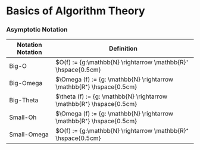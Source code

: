 # Basics of Algorithm Theory



### Asymptotic Notation

| Notation Notation | Definition                                                   |
| ----------------- | ------------------------------------------------------------ |
| Big-O             | $O(f) := \{g:\mathbb{N} \rightarrow \mathbb{R}⁺ \hspace{0.5cm} | \hspace{0.5cm} \exists c \in \mathbb{R^+} \hspace{0.5cm} \exists n_0 \in \mathbb{N} \hspace{0.5cm} \forall n \geq n_0 \hspace{0.5cm} g(n) \leq c \cdot f(n)\}$ |
| Big-Omega         | $\Omega (f) := \{g: \mathbb{N} \rightarrow \mathbb{R⁺} \hspace{0.5cm}| \hspace{0.5cm} \exists c \in \mathbb{R^+} \hspace{0.5cm} \exists n_0 \in \mathbb{N} \hspace{0.5cm} \forall n \geq n_0 \hspace{0.5cm} c \cdot f(n) \leq g(n)\}$ |
| Big-Theta         | $\theta (f) := \{g: \mathbb{N} \rightarrow \mathbb{R⁺} \hspace{0.5cm}  | \hspace{0.5cm} \exists c_1,c_2 \in \mathbb{R⁺} \hspace{0.5cm} \exists n_0 \in \mathbb{N} \hspace{0.5cm} \forall n \geq n_0 \hspace{0.5cm} c_1 \cdot f(n) \leq g(n) \leq c_2 \cdot f(n)\}$ |
| Small-Oh          | $\Omega (f) := \{g: \mathbb{N} \rightarrow \mathbb{R⁺} \hspace{0.5cm}| \hspace{0.5cm} \forall c \in \mathbb{R^+} \hspace{0.5cm} \exists n_0 \in \mathbb{N} \hspace{0.5cm} \forall n \geq n_0 \hspace{0.5cm} g(n) \leq c \cdot f(n)\}$ |
| Small-Omega       | $O(f) := \{g:\mathbb{N} \rightarrow \mathbb{R}⁺ \hspace{0.5cm}| \hspace{0.5cm} \forall c \in \mathbb{R^+} \hspace{0.5cm} \exists n_0 \in \mathbb{N} \hspace{0.5cm} \forall n \geq n_0 \hspace{0.5cm} g(n) \geq  c \cdot f(n)$ |

 